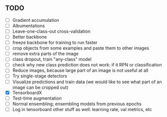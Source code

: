## TODO

- [ ] Gradient accumulation
- [ ] Albumentations
- [ ] Leave-one-class-out cross-validation
- [ ] Better backbone
- [ ] freeze backbone for training to run faster
- [ ] crop objects from some examples and paste them to other images
- [ ] remove extra parts of the image
- [ ] class dropout, train "any-class" model
- [ ] check why new class prediction does not work: if it RPN or classification
- [ ] Reduce images, because large part of an image is not useful at all
- [ ] Try single-stage detectors
- [ ] Visualize predictions and train data (we would like to see what part of an image can be cropped out)
- [x] TensorboardX
- [ ] Test-time augmentation
- [ ] Normal ensembling; ensembling models from previous epochs
- [ ] Log in tensorboard other stuff as well: learning rate, val metrics, etc
